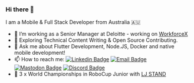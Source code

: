 ### Hi there 👋

I am a Mobile & Full Stack Developer from Australia 🇦🇺

- 🔭 I’m working as a Senior Manager at Deloitte - working on [WorkforceX](https://www2.deloitte.com/au/en/pages/about-deloitte/articles/workforce.html)
- 🌱 Exploring Technical Content Writing & Open Source Contributing.
- 💬 Ask me about Flutter Development, Node.JS, Docker and native mobile development!
- 📫 How to reach me: [![Linkedin Badge](https://img.shields.io/badge/-Lachlan%20Grant-blue?style=flat&logo=Linkedin&logoColor=white)](https://www.linkedin.com/in/lachlangrant19/)  [![Email Badge](https://img.shields.io/badge/-Email-red?style=flat&logo=Mailgun&logoColor=white)](mailto:lachlangrant@rbvea.co)  [![Mastodon Badge](https://img.shields.io/badge/-Mastodon-green?style=flat&logo=Mastodon&logoColor=white)]([https://mastodon.social/@lachlangrant](https://social.rbvea.co/@lachlangrant))  [![Discord Badge](https://img.shields.io/badge/-Discord-purple?style=flat&logo=Discord&logoColor=white)](https://discordapp.com/users/239681995465031680)
- 🤖 3 x World Championships in RoboCup Junior with [LJ STAND](https://ljstand.com)

<!--
**LachlanGrant/LachlanGrant** is a ✨ _special_ ✨ repository because its `README.md` (this file) appears on your GitHub profile.

Here are some ideas to get you started:

- 🔭 I’m currently working on ...
- 🌱 I’m currently learning ...
- 👯 I’m looking to collaborate on ...
- 🤔 I’m looking for help with ...
- 💬 Ask me about ...
- 📫 How to reach me: ...
- 😄 Pronouns: ...
- ⚡ Fun fact: ...
-->
